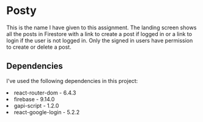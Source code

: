 # Posty

This is the name I have given to this assignment. The landing screen shows all the posts in Firestore with a link to create a post if logged in or a link to login if the user is not logged in. Only the signed in users have permission to create or delete a post.

## Dependencies

I've used the following dependencies in this project:
<li>react-router-dom - 6.4.3
<li>firebase - 9.14.0
<li>gapi-script - 1.2.0
<li>react-google-login - 5.2.2

